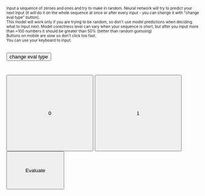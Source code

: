 <script src="https://cdn.jsdelivr.net/npm/onnxjs/dist/onnx.min.js"></script>
<script src="main.js"></script>

<p  style="font-size:10px;">Input a sequence of zeroes and ones and try to make in random. Neural network will try to predict your                                  next input (it will do it 
                             on the whole sequence at once or after every input - you can change it with "change eval type" button).
                             <br>
                             This model will work only if you are trying to be random, so don't use model predictions when deciding  what to input next. Model corectness level can vary when your sequence is short, but after you input more than ~100 numbers it should be greater than 50% (better than random guessing)
                             <br>
                             Buttons on mobile are slow so don't click too fast.
                             <br>
                             You can use your keyboard to input.
</p>
<br>
<button onclick="change_eval_type()">change eval type</button>    
<br>
<p id="input" style="font-size:20px;"></p>
<br>
<input id="0" type="button" value="0" onclick="zero()" style="width: 45%; height: 200px;">
<input id="1" type="button" value="1" onclick="one()" style="width: 45%; height: 200px;">
<br>
<button id="eval_button" onclick="make_predictions()" style="width: 30%; height: 100px;">Evaluate</button>
<p id="eval" style="font-size:20px;"></p>
<br>
<p id="fast" style="font-size:20px;"></p>
<table id="sequences_table"></table>
